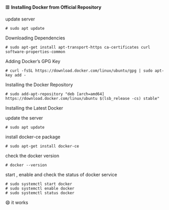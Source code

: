 :red_square: __Installing Docker from Official Repository__

update server
```
# sudo apt update
```
Downloading Dependencies
```
# sudo apt-get install apt-transport-https ca-certificates curl software-properties-common
```
Adding Docker’s GPG Key
```
# curl -fsSL https://download.docker.com/linux/ubuntu/gpg | sudo apt-key add -
```
Installing the Docker Repository
```
# sudo add-apt-repository "deb [arch=amd64] https://download.docker.com/linux/ubuntu $(lsb_release -cs) stable"
```
Installing the Latest Docker

update the server 
```
# sudo apt update
```
install docker-ce package
```
# sudo apt-get install docker-ce
```
check the docker version
```
# docker --version
```
start , enable and check the status of docker service
```
# sudo systemctl start docker
# sudo systemctl enable docker
# sudo systemctl status docker
```
:smile: it works
